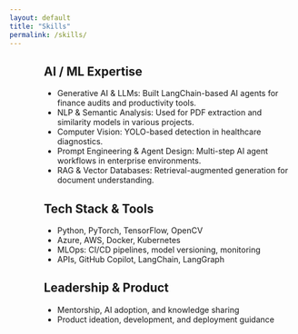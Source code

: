 ```yaml
---
layout: default
title: "Skills"
permalink: /skills/
---
```

<div style="margin-left:12%; max-width:900px;" class="fade-in">
  <h2>AI / ML Expertise</h2>
  <ul>
    <li>Generative AI & LLMs: Built LangChain-based AI agents for finance audits and productivity tools.</li>
    <li>NLP & Semantic Analysis: Used for PDF extraction and similarity models in various projects.</li>
    <li>Computer Vision: YOLO-based detection in healthcare diagnostics.</li>
    <li>Prompt Engineering & Agent Design: Multi-step AI agent workflows in enterprise environments.</li>
    <li>RAG & Vector Databases: Retrieval-augmented generation for document understanding.</li>
  </ul>

  <h2>Tech Stack & Tools</h2>
  <ul>
    <li>Python, PyTorch, TensorFlow, OpenCV</li>
    <li>Azure, AWS, Docker, Kubernetes</li>
    <li>MLOps: CI/CD pipelines, model versioning, monitoring</li>
    <li>APIs, GitHub Copilot, LangChain, LangGraph</li>
  </ul>

  <h2>Leadership & Product</h2>
  <ul>
    <li>Mentorship, AI adoption, and knowledge sharing</li>
    <li>Product ideation, development, and deployment guidance</li>
  </ul>
</div>
